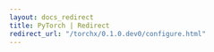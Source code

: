 ```yaml
---
layout: docs_redirect
title: PyTorch | Redirect
redirect_url: "/torchx/0.1.0.dev0/configure.html"
---
```

